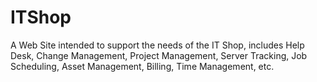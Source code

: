 # ITShop
A Web Site intended to support the needs of the IT Shop, includes Help Desk, Change Management, Project Management, Server Tracking, Job Scheduling, Asset Management, Billing, Time Management, etc.
